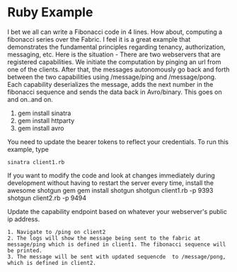 Ruby Example
====

I bet we all can write a Fibonacci code in 4 lines. How about, computing a fibonacci series over the Fabric. I feel it is a great example that demonstrates the fundamental principles regarding tenancy, authorization, messaging, etc. Here is the situation - There are two webservers that are registered capabilities. We initiate the computation by pinging an url from one of the clients. After that, the messages autonomously go back and forth between the two capabilities using /message/ping and /message/pong. Each capability deserializes the message, adds the next number in the fibonacci sequence and sends the data back in Avro/binary. This goes on and on..and on.


1. gem install sinatra
2. gem install httparty
3. gem install avro

You need to update the bearer tokens to reflect your credentials. To run this example, type

	sinatra client1.rb
	
If you want to modify the code and look at changes immediately during development without having to restart the server every time, install the awesome shotgun gem
	gem install shotgun
	shotgun client1.rb -p 9393
	shotgun client2.rb -p 9494
	
Update the capability endpoint based on whatever your webserver's public ip address. 

	1. Navigate to /ping on client2
	2. The logs will show the message being sent to the fabric at message/ping which is defined in client1. The fibonacci sequence will be printed.
	3. The message will be sent with updated sequencde  to /message/pong, which is defined in client2.
	
